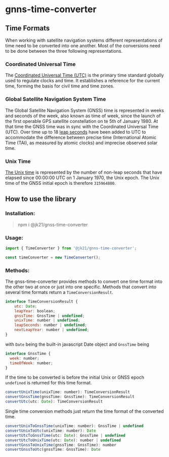 # gnns-time-converter

## Time Formats
When working with satellite navigation systems different representations of time need to be converted into one another. Most of the conversions need to be done between the three following representations.

### Coordinated Universal Time
The [Coordinated Universal Time (UTC)](https://en.wikipedia.org/wiki/Coordinated_Universal_Time) is the primary time standard globally used to regulate clocks and time. It establishes a reference for the current time, forming the basis for civil time and time zones.

### Global Satellite Navigation System Time
The Global Satellite Navigation System (GNSS) time is represented in weeks and seconds of the week, also known as time of week, since the launch of the first operable GPS satellite constellation on te 5th of January 1980.
At that time the GNSS time was in sync with the Coordinated Universal Time (UTC). Over time up to 18 [leap seconds](https://en.wikipedia.org/wiki/Leap_second) have been added to UTC to accommodate the difference between precise time (International Atomic Time (TAI), as measured by atomic clocks) and imprecise observed solar time.

### Unix Time
[The Unix time](https://en.wikipedia.org/wiki/Unix_time) is represented by the number of non-leap seconds that have elapsed since 00:00:00 UTC on 1 January 1970, the Unix epoch. The Unix time of the GNSS initial epoch is therefore `315964800`.

## How to use the library
### Installation:
> npm i @jk21/gnss-time-converter

### Usage:
```javascript
import { TimeConverter } from '@jk21/gnns-time-converter';

const timeConverter = new TimeConverter();
```

### Methods:
The gnss-time-converter provides methods to convert one time format into the other two at once or just into one specific. 
Methods that convert into several time formats return a `TimeConversionResult`.

```javascript
interface TimeConversionResult {
    utc: Date;
    leapYear: boolean;
    gnssTime: GnssTime | undefined;
    unixTime: number | undefined;
    leapSeconds: number | undefined;
    nextLeapYear: number | undefined;
}
```
with `Date` being the built-in javascript Date object and `GnssTime` being

```javascript
interface GnssTime {
  week: number;
  timeOfWeek: number;
}
```

If the time to be converted is before the initial Unix or GNSS epoch `undefined` is returned for this time format.

```javascript
convertUnixTime(unixTime: number): TimeConversionResult
convertGnssTime(gnssTime: GnssTime): TimeConversionResult
convertUtc(utc: Date): TimeConversionResult
```

Single time conversion methods just return the time format of the converted time.

```javascript
convertUnixToGnssTime(unixTime: number): GnssTime | undefined
convertUnixToUtc(unixTime: number): Date
convertUtcToGnssTime(utc: Date): GnssTime | undefined
convertUtcToUnixTime(utc: Date): number | undefined
convertGnssToUnixTime(gnssTime: GnssTime): number
convertGnssToUtc(gnssTime: GnssTime): Date
```